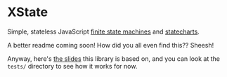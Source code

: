 # XState
Simple, stateless JavaScript [finite state machines](https://en.wikipedia.org/wiki/Finite-state_machine) and [statecharts](http://www.inf.ed.ac.uk/teaching/courses/seoc/2005_2006/resources/statecharts.pdf).

A better readme coming soon! How did you all even find this?? Sheesh!


Anyway, here's [the slides](http://slides.com/davidkhourshid/finite-state-machines) this library is based on, and you can look at the `tests/` directory to see how it works for now.
